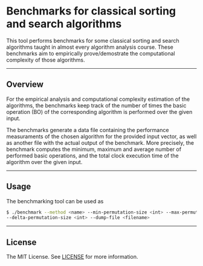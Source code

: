 # Benchmarks for classical sorting and search algorithms

This tool performs benchmarks for some classical sorting and search algorithms taught in almost every 
algorithm analysis course. These benchmarks aim to empirically prove/demostrate the computational
complexity of those algorithms.

---

## Overview

For the empirical analysis and computational complexity estimation of the algorithms, the benchmarks 
keep track of the number of times the basic operation (BO) of the corresponding algorithm is performed
over the given input.

The benchmarks generate a data file containing the performance measuraments of the chosen algorithm for the
provided input vector, as well as another file with the actual output of the benchmark. More precisely,
the benchmark computes the minimum, maximum and average number of performed basic operations, and the total
clock execution time of the algorithm over the given input.

---

## Usage

The benchmarking tool can be used as

```bash
$ ./benchmark --method <name> --min-permutation-size <int> --max-permutation-size <int> --n-permutations <int>
--delta-permutation-size <int> --dump-file <filename>
```

---

## License

The MIT License. See [LICENSE](LICENSE) for more information.
